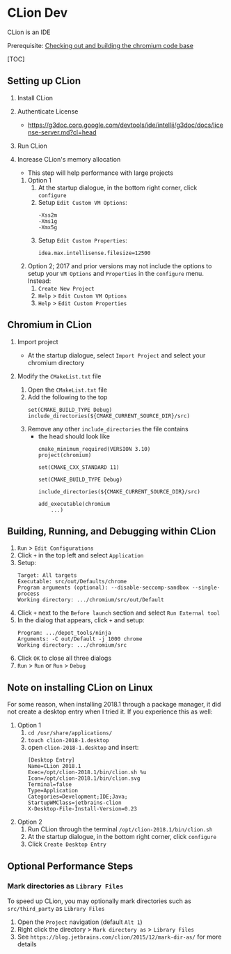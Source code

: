 # CLion Dev

CLion is an IDE

Prerequisite:
[Checking out and building the chromium code base](README.md#Checking-Out-and-Building)

[TOC]

## Setting up CLion

1. Install CLion 
                
1. Authenticate License
    - https://g3doc.corp.google.com/devtools/ide/intellij/g3doc/docs/license-server.md?cl=head            

1. Run CLion

1. Increase CLion's memory allocation
    - This step will help performance with large projects
    1. Option 1
        1. At the startup dialogue, in the bottom right corner, click `configure`
        1. Setup `Edit Custom VM Options`:
            ```
            -Xss2m
            -Xms1g
            -Xmx5g
            ```
        1. Setup `Edit Custom Properties`:
            ```
            idea.max.intellisense.filesize=12500
            ```
    1. Option 2; 2017 and prior versions may not include the options to setup your `VM Options` and `Properties` in the `configure` menu. Instead:
        1. `Create New Project`
        1. `Help` > `Edit Custom VM Options`
        1. `Help` > `Edit Custom Properties`

## Chromium in CLion

1. Import project
    - At the startup dialogue, select `Import Project` and select your chromium directory

1. Modify the `CMakeList.txt` file
    1. Open the `CMakeList.txt` file
    1. Add the following to the top
        ```
        set(CMAKE_BUILD_TYPE Debug)
        include_directories(${CMAKE_CURRENT_SOURCE_DIR}/src)
        ```
    1. Remove any other `include_directories` the file contains
        - the head should look like
            ```
            cmake_minimum_required(VERSION 3.10)
            project(chromium)

            set(CMAKE_CXX_STANDARD 11)

            set(CMAKE_BUILD_TYPE Debug)

            include_directories(${CMAKE_CURRENT_SOURCE_DIR}/src)

            add_executable(chromium
                ...)
            ```

## Building, Running, and Debugging within CLion

1. `Run` > `Edit Configurations`
1.  Click `+` in the top left and select `Application`
1. Setup:
    ```
    Target: All targets
    Executable: src/out/Defaults/chrome
    Program arguments (optional): --disable-seccomp-sandbox --single-process
    Working directory: .../chromium/src/out/Default
    ```
1. Click `+` next to the `Before launch` section and select `Run External tool`
1. In the dialog that appears, click `+` and setup:
    ```
    Program: .../depot_tools/ninja
    Arguments: -C out/Default -j 1000 chrome
    Working directory: .../chromium/src
    ```
1. Click `OK` to close all three dialogs
1. `Run` > `Run` or `Run` > `Debug`

## Note on installing CLion on Linux

For some reason, when installing 2018.1 through a package manager, it did not create a desktop entry when I tried it. If you experience this as well:

1. Option 1
    1. `cd /usr/share/applications/`
    1. `touch clion-2018-1.desktop`
    1. open `clion-2018-1.desktop` and insert:
        ```
        [Desktop Entry]
        Name=CLion 2018.1
        Exec=/opt/clion-2018.1/bin/clion.sh %u
        Icon=/opt/clion-2018.1/bin/clion.svg
        Terminal=false
        Type=Application
        Categories=Development;IDE;Java;
        StartupWMClass=jetbrains-clion
        X-Desktop-File-Install-Version=0.23
        ```
1. Option 2
    1. Run CLion through the terminal `/opt/clion-2018.1/bin/clion.sh`
    1. At the startup dialogue, in the bottom right corner, click `configure`
    1. Click `Create Desktop Entry`
    
## Optional Performance Steps

### Mark directories as `Library Files`

To speed up CLion, you may optionally mark directories such as `src/third_party` as `Library Files`
1. Open the `Project` navigation (default `Alt 1`)
1. Right click the directory > `Mark directory as` > `Library Files`
1. See `https://blog.jetbrains.com/clion/2015/12/mark-dir-as/` for more details